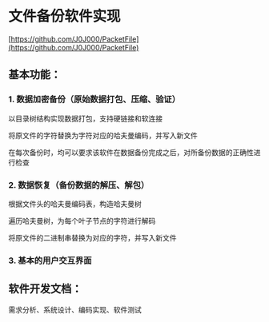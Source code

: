 # 文件备份软件实现
[https://github.com/J0J000/PacketFile](https://github.com/J0J000/PacketFile)

## 基本功能：
### 1. 数据加密备份（原始数据打包、压缩、验证）

以目录树结构实现数据打包，支持硬链接和软连接

将原文件的字符替换为字符对应的哈夫曼编码，并写入新文件

在每次备份时，均可以要求该软件在数据备份完成之后，对所备份数据的正确性进行检查

### 2. 数据恢复（备份数据的解压、解包）

根据文件头的哈夫曼编码表，构造哈夫曼树

遍历哈夫曼树，为每个叶子节点的字符进行解码

将原文件的二进制串替换为对应的字符，并写入新文件

### 3. 基本的用户交互界面

## 软件开发文档：
需求分析、系统设计、编码实现、软件测试
